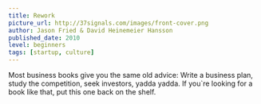 ```yaml
---
title: Rework
picture_url: http://37signals.com/images/front-cover.png
author: Jason Fried & David Heinemeier Hansson
published_date: 2010
level: beginners
tags: [startup, culture]
---
```

Most business books give you the same old advice: Write a business plan, study the competition, seek investors, yadda yadda. If you`re looking for a book like that, put this one back on the shelf.